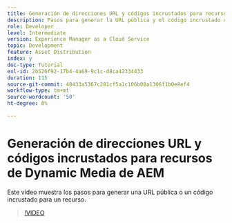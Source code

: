 ```yaml
---
title: Generación de direcciones URL y códigos incrustados para recursos de Dynamic Media de AEM
description: Pasos para generar la URL pública y el código incrustado de un recurso en Dynamic Media
role: Developer
level: Intermediate
version: Experience Manager as a Cloud Service
topic: Development
feature: Asset Distribution
index: y
doc-type: Tutorial
exl-id: 2b526f92-17b4-4a69-9c1c-d8ca42334433
duration: 115
source-git-commit: 48433a5367c281cf5a1c106b08a1306f1b0e8ef4
workflow-type: tm+mt
source-wordcount: '50'
ht-degree: 0%

---
```


# Generación de direcciones URL y códigos incrustados para recursos de Dynamic Media de AEM

Este vídeo muestra los pasos para generar una URL pública o un código incrustado para un recurso.

>[!VIDEO](https://video.tv.adobe.com/v/3417841?quality=12&learn=on&captions=spa)

